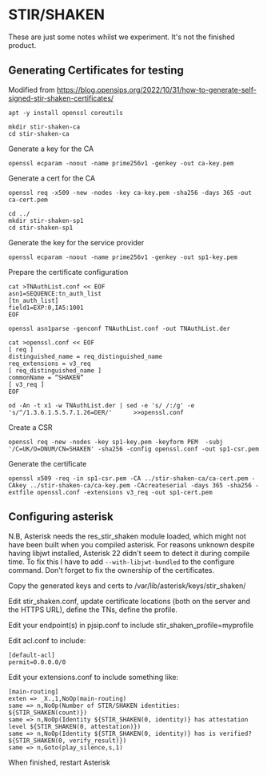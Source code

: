 # STIR/SHAKEN

These are just some notes whilst we experiment. It's not the finished product.

## Generating Certificates for testing

Modified from https://blog.opensips.org/2022/10/31/how-to-generate-self-signed-stir-shaken-certificates/


`apt -y install openssl coreutils`

```
mkdir stir-shaken-ca
cd stir-shaken-ca
```

Generate a key for the CA

```
openssl ecparam -noout -name prime256v1 -genkey -out ca-key.pem
```

Generate a cert for the CA

```
openssl req -x509 -new -nodes -key ca-key.pem -sha256 -days 365 -out ca-cert.pem
```

```
cd ../
mkdir stir-shaken-sp1
cd stir-shaken-sp1
```

Generate the key for the service provider

```
openssl ecparam -noout -name prime256v1 -genkey -out sp1-key.pem
```

Prepare the certificate configuration

```
cat >TNAuthList.conf << EOF 
asn1=SEQUENCE:tn_auth_list 
[tn_auth_list] 
field1=EXP:0,IA5:1001 
EOF

openssl asn1parse -genconf TNAuthList.conf -out TNAuthList.der 

cat >openssl.conf << EOF 
[ req ] 
distinguished_name = req_distinguished_name 
req_extensions = v3_req 
[ req_distinguished_name ] 
commonName = “SHAKEN” 
[ v3_req ] 
EOF

od -An -t x1 -w TNAuthList.der | sed -e 's/ /:/g' -e 's/^/1.3.6.1.5.5.7.1.26=DER/'      >>openssl.conf
```

Create a CSR

```
openssl req -new -nodes -key sp1-key.pem -keyform PEM  -subj '/C=UK/O=DNUM/CN=SHAKEN' -sha256 -config openssl.conf -out sp1-csr.pem
```

Generate the certificate

```
openssl x509 -req -in sp1-csr.pem -CA ../stir-shaken-ca/ca-cert.pem -CAkey ../stir-shaken-ca/ca-key.pem -CAcreateserial -days 365 -sha256 -extfile openssl.conf -extensions v3_req -out sp1-cert.pem
```

## Configuring asterisk


N.B, Asterisk needs the res_stir_shaken module loaded, which might not have been built when you compiled asterisk. For reasons unknown despite having libjwt installed, Asterisk 22 didn't seem to detect it during compile time. To fix this I have to add `--with-libjwt-bundled` to the configure command. Don't forget to fix the ownership of the certificates.

Copy the generated keys and certs to /var/lib/asterisk/keys/stir_shaken/

Edit stir_shaken.conf, update certificate locations (both on the server and the HTTPS URL), define the TNs, define the profile.

Edit your endpoint(s) in pjsip.conf to include stir_shaken_profile=myprofile

Edit acl.conf to include:
```
[default-acl]
permit=0.0.0.0/0
```

Edit your extensions.conf to include something like:

```
[main-routing]
exten => _X.,1,NoOp(main-routing)
same => n,NoOp(Number of STIR/SHAKEN identities: ${STIR_SHAKEN(count)})
same => n,NoOp(Identity ${STIR_SHAKEN(0, identity)} has attestation level ${STIR_SHAKEN(0, attestation)})
same => n,NoOp(Identity ${STIR_SHAKEN(0, identity)} has is verified? ${STIR_SHAKEN(0, verify_result)})
same => n,Goto(play_silence,s,1)
```

When finished, restart Asterisk